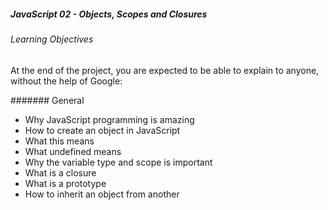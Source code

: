 ##### JavaScript 02 - Objects, Scopes and Closures

###### Learning Objectives

At the end of the project, you are expected to be able to explain to anyone, without the help of Google:

####### General

 - Why JavaScript programming is amazing
 - How to create an object in JavaScript
 - What this means
 - What undefined means
 - Why the variable type and scope is important
 - What is a closure
 - What is a prototype
 - How to inherit an object from another
